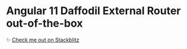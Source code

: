 # Angular 11 Daffodil External Router out-of-the-box

:sparkles: [Check me out on Stackblitz](https://stackblitz.com/edit/ng11-daffodil-external-router)